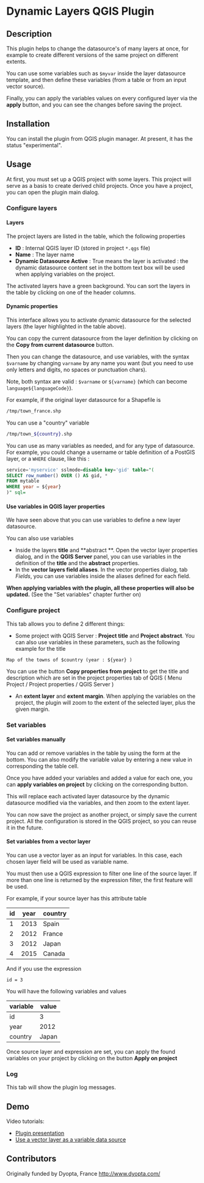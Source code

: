# Dynamic Layers QGIS Plugin

## Description

This plugin helps to change the datasource's of many layers at once, for example to create different versions of the
same project on different extents.

You can use some variables such as `$myvar` inside the layer datasource template, and then define these variables
(from a table or from an input vector source).

Finally, you can apply the variables values on every configured layer via the **apply** button, and you can see the
changes before saving the project.

## Installation

You can install the plugin from QGIS plugin manager. At present, it has the status "experimental".

## Usage

At first, you must set up a QGIS project with some layers. This project will serve as a basis to create derived child projects.
Once you have a project, you can open the plugin main dialog.

### Configure layers

#### Layers

The project layers are listed in the table, which the following properties

* **ID** : Internal QGIS layer ID (stored in project `*.qgs` file)
* **Name** : The layer name
* **Dynamic Datasource Active** : True means the layer is activated : the dynamic datasource content set in the bottom
  text box will be used when applying variables on the project.

The activated layers have a green background. You can sort the layers in the table by clicking on one of the header columns.

#### Dynamic properties

This interface allows you to activate dynamic datasource for the selected layers (the layer highlighted in the table above).

You can copy the current datasource from the layer definition by clicking on the **Copy from current datasource** button.

Then you can change the datasource, and use variables, with the syntax `$varname` by changing `varname` by any name you
want (but you need to use only letters and digits, no spaces or punctuation chars).

Note, both syntax are valid : `$varname` or `${varname}` (which can become `language${languageCode}`).

For example, if the original layer datasource for a Shapefile is

```bash
/tmp/town_france.shp
```

You can use a "country" variable

```bash
/tmp/town_${country}.shp
```

You can use as many variables as needed, and for any type of datasource. For example, you could change a username or
table definition of a PostGIS layer, or a `WHERE` clause, like this :

```sql
service='myservice' sslmode=disable key='gid' table="(
SELECT row_number() OVER () AS gid, *
FROM mytable
WHERE year = ${year}
)" sql=
```

#### Use variables in QGIS layer properties

We have seen above that you can use variables to define a new layer datasource.

You can also use variables

* Inside the layers **title** and **abstract **.
  Open the vector layer properties dialog, and in the **QGIS Server** panel, you can use variables in the definition of
  the **title** and the **abstract** properties.
* In the **vector layers field aliases**.
  In the vector properties dialog, tab *Fields*, you can use variables inside the aliases defined for each field.

**When applying variables with the plugin, all these properties will also be updated.** (See the "Set variables" chapter further on)

### Configure project

This tab allows you to define 2 different things:

* Some project with QGIS Server : **Project title** and **Project abstract**.
  You can also use variables in these parameters, such as the following example for the title

```
Map of the towns of $country (year : ${year} )
```

You can use the button **Copy properties from project** to get the title and description which are set in the project
properties tab of QGIS ( Menu Project / Project properties / QGIS Server )

* An **extent layer** and **extent margin**.
  When applying the variables on the project, the plugin will zoom to the extent of the selected layer,
  plus the given margin.


### Set variables

#### Set variables manually

You can add or remove variables in the table by using the form at the bottom.
You can also modify the variable value by entering a new value in corresponding the table cell.

Once you have added your variables and added a value for each one, you can **apply variables on project** by clicking
on the corresponding button.

This will replace each activated layer datasource by the dynamic datasource modified via the variables, and then zoom to
the extent layer.

You can now save the project as another project, or simply save the current project.
All the configuration is stored in the QGIS project, so you can reuse it in the future.

#### Set variables from a vector layer

You can use a vector layer as an input for variables. In this case, each chosen layer field will be used as variable name.

You must then use a QGIS expression to filter one line of the source layer.
If more than one line is returned by the expression filter, the first feature will be used.

For example, if your source layer has this attribute table

| id | year | country |
|----|------|---------|
| 1  | 2013 | Spain   |
| 2  | 2012 | France  |
| 3  | 2012 | Japan   |
| 4  | 2015 | Canada  |

And if you use the expression

```
id = 3
```
You will have the following variables and values

| variable | value |
|----------|-------|
| id       | 3     |
| year     | 2012  |
| country  | Japan |

Once source layer and expression are set, you can apply the found variables on your project by clicking on the button
**Apply on project**

### Log

This tab will show the plugin log messages.

## Demo

Video tutorials:

* [Plugin presentation](https://vimeo.com/141541813)
* [Use a vector layer as a variable data source](https://vimeo.com/141546964)

## Contributors

Originally funded by Dyopta, France http://www.dyopta.com/


